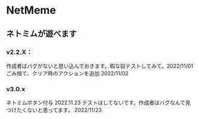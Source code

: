 # NetMeme

## ネトミムが遊べます
 ### v2.2.X：  
 
 作成者ばバグがないと思い込んでおきます。暇な奴テストしてみて。2022/11/01  
 ごみ捨て、クリア時のアクションを追加 2022/11/02

 ### v3.0.x
 ネトミムボタン付与 2022.11.23
 テストはしてないです。作成者はバグなんて見つけたくないと思ってます。 2022/11/23
